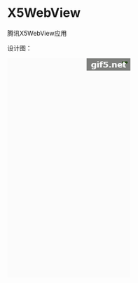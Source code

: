 ﻿# X5WebView
腾讯X5WebView应用

设计图：

![1](https://github.com/wuqingsen/Plan/blob/master/gif/X5WebView.gif)